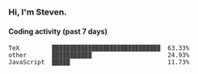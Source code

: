### Hi, I'm Steven.

#### Coding activity (past 7 days)
```
TeX         ▓▓▓▓▓▓▓▓▓▓▓▓▓▓▓▓▓▓▓▓▓▓▓▓▓▓▓▓▓▓  63.33%
other       ▓▓▓▓▓▓▓▓▓▓▓                     24.93%
JavaScript  ▓▓▓▓▓                           11.73%
```
